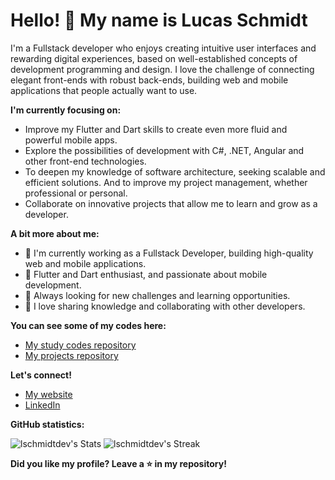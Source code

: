 # Hello! 👋 My name is Lucas Schmidt


I'm a Fullstack developer who enjoys creating intuitive user interfaces and rewarding digital experiences, based on well-established concepts of development programming and design. I love the challenge of connecting elegant front-ends with robust back-ends, building web and mobile applications that people actually want to use.

**I'm currently focusing on:**

  * Improve my Flutter and Dart skills to create even more fluid and powerful mobile apps.
  * Explore the possibilities of development with C#, .NET, Angular and other front-end technologies.
  * To deepen my knowledge of software architecture, seeking scalable and efficient solutions. And to improve my project management, whether professional or personal.
  * Collaborate on innovative projects that allow me to learn and grow as a developer.

**A bit more about me:**

  * 🔭 I'm currently working as a Fullstack Developer, building high-quality web and mobile applications.
  * 🌱 Flutter and Dart enthusiast, and passionate about mobile development.
  * 🤔 Always looking for new challenges and learning opportunities.
  * 💬 I love sharing knowledge and collaborating with other developers.

  **You can see some of my codes here:**
  * [My study codes repository](https://github.com/LS-StudyCodes)
  * [My projects repository](https://github.com/LS-MyProjects)

**Let's connect!**

  * [My website](https://lschmidt.tech/#/home)
  * [LinkedIn](https://www.linkedin.com/in/lucasschmidt-459050182/)

**GitHub statistics:**

![lschmidtdev's Stats](https://github-readme-stats.vercel.app/api?username=lschmidtdev&theme=vue-dark&show_icons=true&hide_border=false&count_private=true)
![lschmidtdev's Streak](https://github-readme-streak-stats.herokuapp.com/?user=lschmidtdev&theme=vue-dark&hide_border=false)

**Did you like my profile? Leave a ⭐ in my repository!**

